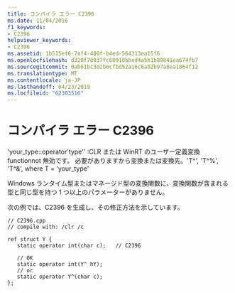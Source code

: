 ```yaml
---
title: コンパイラ エラー C2396
ms.date: 11/04/2016
f1_keywords:
- C2396
helpviewer_keywords:
- C2396
ms.assetid: 1b515ef6-7af4-400f-b4ed-564313ea15f6
ms.openlocfilehash: d320f78937fc60910bbed4a5b1b89841ea674fb7
ms.sourcegitcommit: 0ab61bc3d2b6cfbd52a16c6ab2b97a8ea1864f12
ms.translationtype: MT
ms.contentlocale: ja-JP
ms.lasthandoff: 04/23/2019
ms.locfileid: "62303516"
---
```

# <a name="compiler-error-c2396"></a>コンパイラ エラー C2396

'your_type::operator'type'' :CLR または WinRT のユーザー定義変換 functionnot 無効です。 必要がありますから変換または変換先。'T^', 'T^%', 'T^&', where T = 'your_type'

Windows ランタイム型またはマネージド型の変換関数に、変換関数が含まれる型と同じ型を持つ 1 つ以上のパラメーターがありません。

次の例では、C2396 を生成し、その修正方法を示しています。

```
// C2396.cpp
// compile with: /clr /c

ref struct Y {
   static operator int(char c);   // C2396

   // OK
   static operator int(Y^ hY);
   // or
   static operator Y^(char c);
};
```